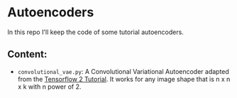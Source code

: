 # Autoencoders

In this repo I'll keep the code of some tutorial autoencoders.

## Content:

 - `convolutional_vae.py`: A Convolutional Variational Autoencoder adapted from the
   [Tensorflow 2 Tutorial](https://www.tensorflow.org/tutorials/generative/cvae). It works for any image shape that is
   n x n x k with n power of 2. 